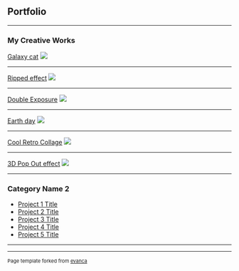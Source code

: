 ## Portfolio

---

### My Creative Works

[Galaxy cat](/sample_page)
<img src="images/dummy_thumbnail.jpg?raw=true"/>

---
[Ripped effect](/pdf/sample_presentation.pdf)
<img src="images/dummy_thumbnail.jpg?raw=true"/>

---
[Double Exposure](http://example.com/)
<img src="images/dummy_thumbnail.jpg?raw=true"/>

---
[Earth day](http://example.com/)
<img src="images/dummy_thumbnail.jpg?raw=true"/>

---
[Cool Retro Collage](http://example.com/)
<img src="images/dummy_thumbnail.jpg?raw=true"/>

---
[3D Pop Out effect](http://example.com/)
<img src="images/dummy_thumbnail.jpg?raw=true"/>

---

### Category Name 2

- [Project 1 Title](http://example.com/)
- [Project 2 Title](http://example.com/)
- [Project 3 Title](http://example.com/)
- [Project 4 Title](http://example.com/)
- [Project 5 Title](http://example.com/)

---




---
<p style="font-size:11px">Page template forked from <a href="https://github.com/evanca/quick-portfolio">evanca</a></p>
<!-- Remove above link if you don't want to attibute -->
